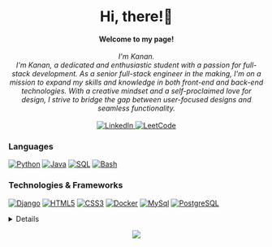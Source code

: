 <h1 align="center">Hi, there!👋</h1>

<p align="center">
    <b>Welcome to my page!</b><br><br>
    <i>
        I'm Kanan.<br>
        I'm Kanan, a dedicated and enthusiastic student with a passion for full-stack development. As a senior full-stack engineer in the making, I'm on a mission to expand my skills and knowledge in both front-end and back-end technologies. With a creative mindset and a self-proclaimed love for design, I strive to bridge the gap between user-focused designs and seamless functionality.<br>
    </i><br>
    <a href="https://www.linkedin.com/in/kanan-niftiyev-0b9190218">
        <img src="https://img.shields.io/badge/LinkedIn-blue?style=flat-square&logo=linkedin" alt="LinkedIn">
    </a>
    <a href="https://leetcode.com/kananniftiyev010/">
        <img src="https://img.shields.io/badge/LeetCode-blue?style=flat-square&logo=LeetCode" alt="LeetCode">
    </a>
</p>

### Languages
[![Python](https://img.shields.io/badge/python-9cf?style=for-the-badge&logo=python)](https://github.com/kananniftiyev)
[![Java](https://img.shields.io/badge/java-9cf?style=for-the-badge&logo=openjdk)](https://github.com/kananniftiyev)
[![SQL](https://img.shields.io/badge/sql-9cf?style=for-the-badge&logo=mysql)](https://github.com/kananniftiyev)
[![Bash](https://img.shields.io/badge/bash-9cf?style=for-the-badge&logo=gnu-bash&logoColor=white)](https://github.com/kananniftiyev)

### Technologies & Frameworks
[![Django](https://img.shields.io/badge/django-9cf?style=for-the-badge&logo=django)](https://github.com/kananniftiyev)
[![HTML5](https://img.shields.io/badge/html5-9cf?style=for-the-badge&logo=html5)](https://github.com/kananniftiyev)
[![CSS3](https://img.shields.io/badge/css3-9cf?style=for-the-badge&logo=css3)](https://github.com/kananniftiyev)
[![Docker](https://img.shields.io/badge/docker-9cf?style=for-the-badge&logo=docker)](https://github.com/kananniftiyev)
[![MySql](https://img.shields.io/badge/mysql-9cf?style=for-the-badge&logo=mysql)](https://github.com/kananniftiyev)
[![PostgreSQL](https://img.shields.io/badge/PostgreSQL-9cf?style=for-the-badge&logo=PostgreSQL)](https://github.com/kananniftiyev)




<details>
<p align="center">
  <a href="https://github.com/kananniftiyev">
    <img src="http://github-profile-summary-cards.vercel.app/api/cards/profile-details?username=kananniftiyev&theme=transparent" />
  </a>
  <a href="https://github.com/kananniftiyev">
    <img src="https://github-readme-streak-stats.herokuapp.com/?user=kananniftiyev&hide_border=true&card_width=338&theme=transparent" />
  </a>
  <a href="https://github.com/kananniftiyev">
    <img src="http://github-profile-summary-cards.vercel.app/api/cards/stats?username=kananniftiyev&theme=transparent" />
  </a>
  <a href="https://github.com/kananniftiyev">
    <img src="https://github-readme-stats.vercel.app/api/top-langs/?username=kananniftiyev&langs_count=10&exclude_repo=&hide=jupyter%20notebook,vim%20script,cmake,makefile,batchfile,emacs%20lisp,css,html&layout=default&card_width=699&hide_border=true&theme=transparent" />
  </a>
</p>
</details>

<p align="center">
  <a href="https://github.com/kananniftiyev">
    <img src="https://komarev.com/ghpvc/?username=kananniftiyev&color=blue&style=flat)" />
  </a>
</p>
<!--

- 🔭 I’m currently working on ...
- 🌱 I’m currently learning ...
- 👯 I’m looking to collaborate on ...
- 🤔 I’m looking for help with ...
- 💬 Ask me about ...
- 📫 How to reach me: ...
- 😄 Pronouns: ...
- ⚡ Fun fact: ...
-->
